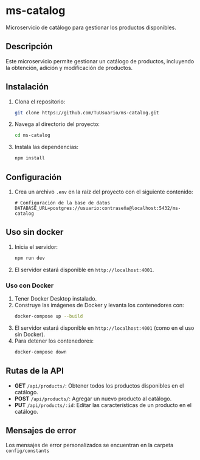 # ms-catalog

Microservicio de catálogo para gestionar los productos disponibles.

## Descripción

Este microservicio permite gestionar un catálogo de productos, incluyendo la obtención, adición y modificación de productos.

## Instalación

1. Clona el repositorio:
    ```sh
    git clone https://github.com/TuUsuario/ms-catalog.git
    ```
2. Navega al directorio del proyecto:
    ```sh
    cd ms-catalog
    ```
3. Instala las dependencias:
    ```sh
    npm install
    ```

## Configuración

1. Crea un archivo `.env` en la raíz del proyecto con el siguiente contenido:
    ```env
    # Configuración de la base de datos
    DATABASE_URL=postgres://usuario:contraseña@localhost:5432/ms-catalog
    ```

## Uso sin docker

1. Inicia el servidor:
    ```sh
    npm run dev
    ```
2. El servidor estará disponible en `http://localhost:4001`.

### Uso con Docker

1. Tener Docker Desktop instalado.
2. Construye las imágenes de Docker y levanta los contenedores con:
    ```sh
    docker-compose up --build
    ```
3. El servidor estará disponible en `http://localhost:4001` (como en el uso sin Docker).
4. Para detener los contenedores: 
    ```sh
    docker-compose down
    ```

## Rutas de la API

- **GET** `/api/products/`: Obtener todos los productos disponibles en el catálogo.
- **POST** `/api/products/`: Agregar un nuevo producto al catálogo.
- **PUT** `/api/products/:id`: Editar las características de un producto en el catálogo.

## Mensajes de error

Los mensajes de error personalizados se encuentran en la carpeta `config/constants`

